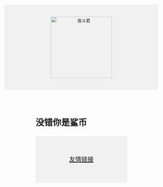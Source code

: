 <html lang="zh-CN">
  <head>
    <meta charset="utf-8">
    <meta name="viewport" content="width=device-width, initial-scale=1" />
  </head>
  <body style="margin:0;">
    <div style="
         background-color: #f1f1f1;
         text-align: center;
         padding: 40px;
         "
    >
      <img alt="夜斗君" src="https://gimg2.baidu.com/image_search/src=http%3A%2F%2Fc-ssl.duitang.com%2Fuploads%2Fitem%2F201908%2F24%2F20190824045259_vxxri.thumb.400_0.jpg&refer=http%3A%2F%2Fc-ssl.duitang.com&app=2002&size=f9999,10000&q=a80&n=0&g=0n&fmt=auto?sec=1656156953&t=3e3a65702cfa9b0973e5b1dc1ae10147&qq-pf-to=pcqq.c2c" width="200px" height="200px">
    </div>
    <div style="
      max-width: 300px;
      margin: 30px auto;
      padding: 15px;
      line-height: 1.7;
    ">
      <h1>没错你是鲨币</h1>
      <p>
    <div style="
         background-color: #f1f1f1;
         text-align: center;
         padding: 40px;
         font-size:20px;
         ">
         <p><a href="https://space.bilibili.com/475942456?spm_id_from=333.1007.0.0/">友情链接</a></p>

